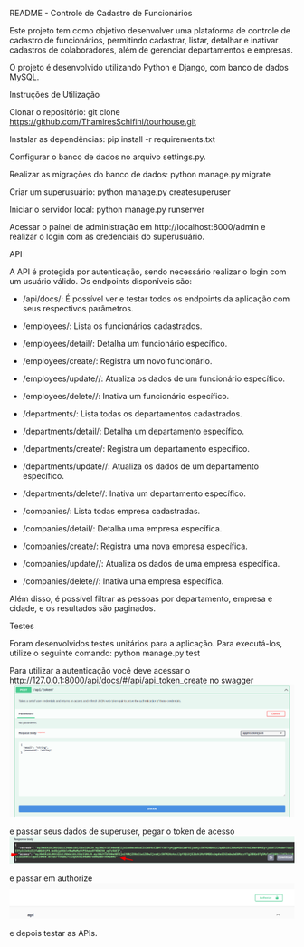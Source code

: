 README - Controle de Cadastro de Funcionários

Este projeto tem como objetivo desenvolver uma plataforma de controle de cadastro de funcionários, permitindo cadastrar, listar, detalhar e inativar cadastros de colaboradores, além de gerenciar departamentos e empresas.

O projeto é desenvolvido utilizando Python e Django, com banco de dados MySQL.

Instruções de Utilização

Clonar o repositório:
git clone https://github.com/ThamiresSchifini/tourhouse.git

Instalar as dependências:
pip install -r requirements.txt

Configurar o banco de dados no arquivo settings.py.

Realizar as migrações do banco de dados:
python manage.py migrate

Criar um superusuário:
python manage.py createsuperuser

Iniciar o servidor local:
python manage.py runserver

Acessar o painel de administração em http://localhost:8000/admin e realizar o login com as credenciais do superusuário.

API

A API é protegida por autenticação, sendo necessário realizar o login com um usuário válido. Os endpoints disponíveis são:

* /api/docs/: É possível ver e testar todos os endpoints da aplicação com seus respectivos parâmetros.
* /employees/: Lista os funcionários cadastrados.
* /employees/detail/<id>: Detalha um funcionário específico.
* /employees/create/: Registra um novo funcionário.
* /employees/update/<id>/: Atualiza os dados de um funcionário específico.
* /employees/delete/<id>/: Inativa um funcionário específico.

* /departments/: Lista todas os departamentos cadastrados.
* /departments/detail/: Detalha um departamento específico.
* /departments/create/: Registra um departamento específico.
* /departments/update/<id>/: Atualiza os dados de um departamento específico.
* /departments/delete/<id>/: Inativa um departamento específico.

* /companies/: Lista todas empresa cadastradas.
* /companies/detail/<id>: Detalha uma empresa específica.
* /companies/create/: Registra uma nova empresa específica.
* /companies/update/<id>/: Atualiza os dados de uma empresa específica.
* /companies/delete/<id>/: Inativa uma empresa específica.

Além disso, é possível filtrar as pessoas por departamento, empresa e cidade, e os resultados são paginados.

Testes

Foram desenvolvidos testes unitários para a aplicação. Para executá-los, utilize o seguinte comando:
python manage.py test

Para utilizar a autenticação você deve acessar o http://127.0.0.1:8000/api/docs/#/api/api_token_create
no swagger 
![img.png](img.png)

e passar seus dados de superuser, pegar o token de acesso 
![img_2.png](img_2.png)

e passar em authorize
![img_1.png](img_1.png)

e depois testar as APIs.
